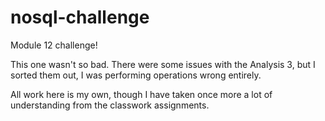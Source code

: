 # nosql-challenge
Module 12 challenge!

This one wasn't so bad. There were some issues with the Analysis 3, but I sorted them out, I was performing operations wrong entirely.

All work here is my own, though I have taken once more a lot of understanding from the classwork assignments.
